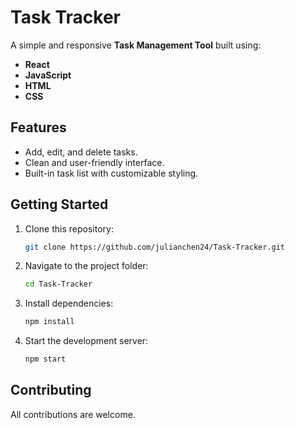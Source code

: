 # Task Tracker

A simple and responsive **Task Management Tool** built using:

- **React**
- **JavaScript**
- **HTML**
- **CSS**

## Features
- Add, edit, and delete tasks.
- Clean and user-friendly interface.
- Built-in task list with customizable styling.

## Getting Started
1. Clone this repository:
   ```bash
   git clone https://github.com/julianchen24/Task-Tracker.git
   ```
2. Navigate to the project folder:
   ```bash
   cd Task-Tracker
   ```
3. Install dependencies:
   ```bash
   npm install
   ```
4. Start the development server:
   ```bash
   npm start
   ```

## Contributing
All contributions are welcome.



